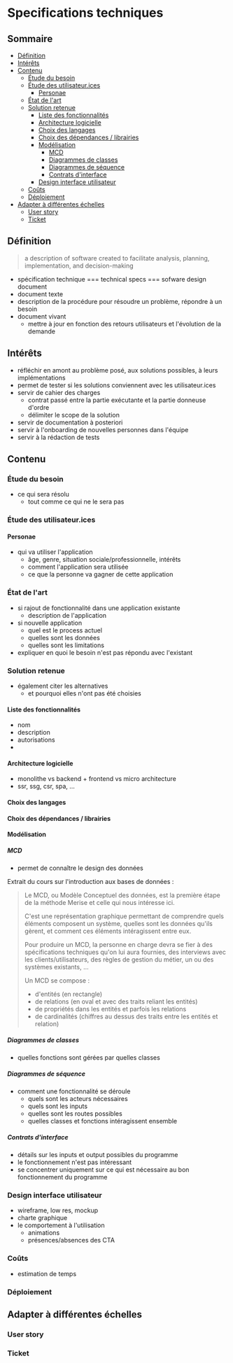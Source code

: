 # Specifications techniques

## Sommaire

- [Définition](#définition)
- [Intérêts](#intérêts)
- [Contenu](#contenu)
  - [Étude du besoin](#étude-du-besoin)
  - [Étude des utilisateur.ices](#étude-des-utilisateurices)
    - [Personae](#personae)
  - [État de l'art](#état-de-lart)
  - [Solution retenue](#solution-retenue)
    - [Liste des fonctionnalités](#liste-des-fonctionnalités)
    - [Architecture logicielle](#architecture-logicielle)
    - [Choix des langages](#choix-des-langages)
    - [Choix des dépendances / librairies](#choix-des-dépendances-librairies)
    - [Modélisation](#modélisation)
      - [MCD](#mcd)
      - [Diagrammes de classes](#diagrammes-de-classes)
      - [Diagrammes de séquence](#diagrammes-de-séquence)
      - [Contrats d'interface](#contrats-dinterface)
    - [Design interface utilisateur](#design-interface-utilisateur)
  - [Coûts](#couts)
  - [Déploiement](#déploiement)
- [Adapter à différentes échelles](#adapter-à-différentes-échelles)
  - [User story](#user-story)
  - [Ticket](#ticket)


## Définition

> a description of software created to facilitate analysis, planning, implementation, and decision-making

- spécification technique === technical specs === sofware design document
- document texte
- description de la procédure pour résoudre un problème, répondre à un besoin
- document vivant
  - mettre à jour en fonction des retours utilisateurs et l'évolution de la demande

## Intérêts

- réfléchir en amont au problème posé, aux solutions possibles, à leurs implémentations
- permet de tester si les solutions conviennent avec les utilisateur.ices
- servir de cahier des charges
  - contrat passé entre la partie exécutante et la partie donneuse d'ordre
  - délimiter le scope de la solution
- servir de documentation à posteriori
- servir à l'onboarding de nouvelles personnes dans l'équipe
- servir à la rédaction de tests

## Contenu

### Étude du besoin

- ce qui sera résolu
  - tout comme ce qui ne le sera pas

### Étude des utilisateur.ices

#### Personae

- qui va utiliser l'application
  - âge, genre, situation sociale/professionnelle, intérêts
  - comment l'application sera utilisée
  - ce que la personne va gagner de cette application

### État de l'art

- si rajout de fonctionnalité dans une application existante
  - description de l'application
- si nouvelle application
  - quel est le process actuel
  - quelles sont les données
  - quelles sont les limitations
- expliquer en quoi le besoin n'est pas répondu avec l'existant

### Solution retenue

- également citer les alternatives
  - et pourquoi elles n'ont pas été choisies

#### Liste des fonctionnalités

- nom
- description
- autorisations
- 

#### Architecture logicielle

- monolithe vs backend + frontend vs micro architecture
- ssr, ssg, csr, spa, ...

#### Choix des langages

#### Choix des dépendances / librairies

#### Modélisation

##### MCD


- permet de connaître le design des données

Extrait du cours sur l'introduction aux bases de données :

> Le MCD, ou Modèle Conceptuel des données, est la première étape de la méthode Merise et celle qui nous intéresse ici.
>
> C'est une représentation graphique permettant de comprendre quels éléments composent un système, quelles sont les données qu'ils gèrent, et comment ces éléments intéragissent entre eux.
>
> Pour produire un MCD, la personne en charge devra se fier à des spécifications techniques qu'on lui aura fournies, des interviews avec les clients/utilisateurs, des règles de gestion du métier, un ou des systèmes existants, ...
>
> Un MCD se compose :
>
> - d'entités (en rectangle)
> - de relations (en oval et avec des traits reliant les entités)
> - de propriétés dans les entités et parfois les relations
> - de cardinalités (chiffres au dessus des traits entre les entités et relation)


##### Diagrammes de classes

- quelles fonctions sont gérées par quelles classes

##### Diagrammes de séquence

- comment une fonctionnalité se déroule
  - quels sont les acteurs nécessaires
  - quels sont les inputs
  - quelles sont les routes possibles
  - quelles classes et fonctions intéragissent ensemble

##### Contrats d'interface

- détails sur les inputs et output possibles du programme
- le fonctionnement n'est pas intéressant
- se concentrer uniquement sur ce qui est nécessaire au bon fonctionnement du programme

### Design interface utilisateur

- wireframe, low res, mockup
- charte graphique
- le comportement à l'utilisation
  - animations
  - présences/absences des CTA

### Coûts

- estimation de temps

### Déploiement

## Adapter à différentes échelles

### User story

### Ticket
